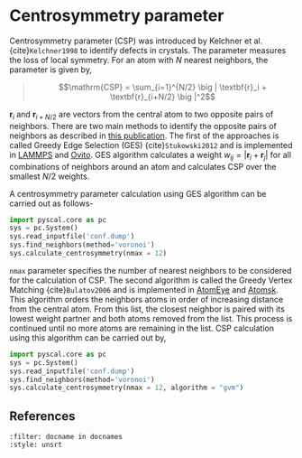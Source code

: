 # Centrosymmetry parameter

Centrosymmetry parameter (CSP) was introduced by Kelchner et
al. {cite}`Kelchner1998` to identify defects in crystals. The parameter measures the loss of local symmetry. For an atom with $N$ nearest neighbors, the parameter is given
by,

> $$\mathrm{CSP} = \sum_{i=1}^{N/2} \big | \textbf{r}_i + \textbf{r}_{i+N/2} \big |^2$$

$\textbf{r}_i$ and $\textbf{r}_{i+N/2}$ are vectors from the central
atom to two opposite pairs of neighbors. There are two main methods to
identify the opposite pairs of neighbors as described in [this
publication](https://arxiv.org/abs/2003.08879). The first of the
approaches is called Greedy Edge
Selection (GES) {cite}`Stukowski2012`
and is implemented in [LAMMPS](https://lammps.sandia.gov/) and
[Ovito](https://www.ovito.org/). GES algorithm calculates a weight
$w_{ij} = |\textbf{r}_i + \textbf{r}_j|$ for all combinations of
neighbors around an atom and calculates CSP over the smallest $N/2$
weights.

A centrosymmetry parameter calculation using GES algorithm can be
carried out as follows-

``` python
import pyscal.core as pc
sys = pc.System()
sys.read_inputfile('conf.dump')
sys.find_neighbors(method='voronoi')
sys.calculate_centrosymmetry(nmax = 12)
```

`nmax` parameter specifies the number of nearest neighbors to be
considered for the calculation of CSP. The second algorithm is called
the Greedy Vertex
Matching {cite}`Bulatov2006` and is
implemented in [AtomEye](http://li.mit.edu/Archive/Graphics/A/) and
[Atomsk](https://atomsk.univ-lille.fr/). This algorithm orders the
neighbors atoms in order of increasing distance from the central atom.
From this list, the closest neighbor is paired with its lowest weight
partner and both atoms removed from the list. This process is continued
until no more atoms are remaining in the list. CSP calculation using
this algorithm can be carried out by,

``` python
import pyscal.core as pc
sys = pc.System()
sys.read_inputfile('conf.dump')
sys.find_neighbors(method='voronoi')
sys.calculate_centrosymmetry(nmax = 12, algorithm = "gvm")
```

## References

```{bibliography} ../references.bib
:filter: docname in docnames
:style: unsrt
```